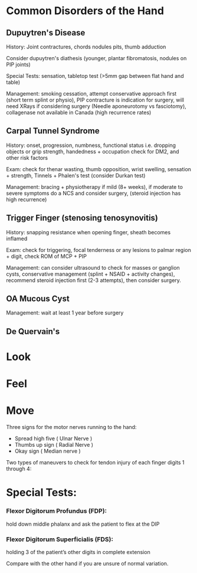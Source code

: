 # Common Disorders of the Hand

## Dupuytren's Disease
History: Joint contractures, chords nodules pits, thumb adduction

Consider dupuytren's diathesis (younger, plantar fibromatosis, nodules on PIP joints)

Special Tests: sensation, tabletop test (>5mm gap between flat hand and table)

Management: smoking cessation, attempt conservative approach first (short term splint or physio), PIP contracture is indication for surgery, will need XRays if considering surgery (Needle aponeurotomy vs fasciotomy), collagenase not available in Canada (high recurrence rates)

## Carpal Tunnel Syndrome
History: onset, progression, numbness, functional status i.e. dropping objects or grip strength, handedness + occupation
check for DM2, and other risk factors

Exam: check for thenar wasting, thumb opposition, wrist swelling, sensation + strength, Tinnels + Phalen's test (consider Durkan test)

Management: bracing + physiotherapy if mild (8+ weeks), if moderate to severe symptoms do a NCS and consider surgery, (steroid injection has high recurrence)

## Trigger Finger (stenosing tenosynovitis)
History: snapping resistance when opening finger, sheath becomes inflamed

Exam: check for triggering, focal tenderness or any lesions to palmar region + digit, check ROM of MCP + PIP

Management: can consider ultrasound to check for masses or ganglion cysts, conservative management (splint + NSAID + activity changes), recommend steroid injection first (2-3 attempts), then consider surgery.

## OA Mucous Cyst
Management: wait at least 1 year before surgery

## De Quervain's

# Look

# Feel

# Move

Three signs for the motor nerves running to the hand:

- Spread high five ( Ulnar Nerve )
- Thumbs up sign ( Radial Nerve )
- Okay sign ( Median nerve )

Two types of maneuvers to check for tendon injury of each finger digits 1 through 4:

# Special Tests:

### Flexor Digitorum Profundus (FDP):
hold down middle phalanx and ask the patient to flex at the DIP
### Flexor Digitorum Superficialis (FDS): 
holding 3 of the patient’s other digits in complete extension

Compare with the other hand if you are unsure of normal variation. 

